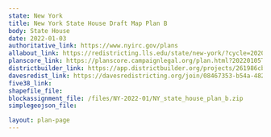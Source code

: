 ```yaml
---
state: New York
title: New York State House Draft Map Plan B
body: State House
date: 2022-01-03
authoritative_link: https://www.nyirc.gov/plans
allabout_link: https://redistricting.lls.edu/state/new-york/?cycle=2020&level=State%20Lower&startdate=
planscore_link: https://planscore.campaignlegal.org/plan.html?20220105T193625.687908069Z
districtbuilder_link: https://app.districtbuilder.org/projects/261986cb-e6e0-44ba-bcbc-9e8ca47b77a7
davesredist_link: https://davesredistricting.org/join/08467353-b54a-4825-b173-2f7565d24fbd
five38_link:
shapefile_file:
blockassignment_file: /files/NY-2022-01/NY_state_house_plan_b.zip
simplegeojson_file:

layout: plan-page
---
```

